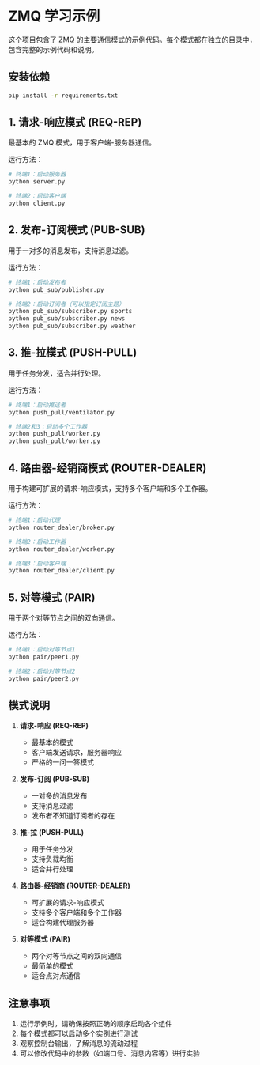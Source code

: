 # ZMQ 学习示例

这个项目包含了 ZMQ 的主要通信模式的示例代码。每个模式都在独立的目录中，包含完整的示例代码和说明。

## 安装依赖

```bash
pip install -r requirements.txt
```

## 1. 请求-响应模式 (REQ-REP)

最基本的 ZMQ 模式，用于客户端-服务器通信。

运行方法：
```bash
# 终端1：启动服务器
python server.py

# 终端2：启动客户端
python client.py
```

## 2. 发布-订阅模式 (PUB-SUB)

用于一对多的消息发布，支持消息过滤。

运行方法：
```bash
# 终端1：启动发布者
python pub_sub/publisher.py

# 终端2：启动订阅者（可以指定订阅主题）
python pub_sub/subscriber.py sports
python pub_sub/subscriber.py news
python pub_sub/subscriber.py weather
```

## 3. 推-拉模式 (PUSH-PULL)

用于任务分发，适合并行处理。

运行方法：
```bash
# 终端1：启动推送者
python push_pull/ventilator.py

# 终端2和3：启动多个工作器
python push_pull/worker.py
python push_pull/worker.py
```

## 4. 路由器-经销商模式 (ROUTER-DEALER)

用于构建可扩展的请求-响应模式，支持多个客户端和多个工作器。

运行方法：
```bash
# 终端1：启动代理
python router_dealer/broker.py

# 终端2：启动工作器
python router_dealer/worker.py

# 终端3：启动客户端
python router_dealer/client.py
```

## 5. 对等模式 (PAIR)

用于两个对等节点之间的双向通信。

运行方法：
```bash
# 终端1：启动对等节点1
python pair/peer1.py

# 终端2：启动对等节点2
python pair/peer2.py
```

## 模式说明

1. **请求-响应 (REQ-REP)**
   - 最基本的模式
   - 客户端发送请求，服务器响应
   - 严格的一问一答模式

2. **发布-订阅 (PUB-SUB)**
   - 一对多的消息发布
   - 支持消息过滤
   - 发布者不知道订阅者的存在

3. **推-拉 (PUSH-PULL)**
   - 用于任务分发
   - 支持负载均衡
   - 适合并行处理

4. **路由器-经销商 (ROUTER-DEALER)**
   - 可扩展的请求-响应模式
   - 支持多个客户端和多个工作器
   - 适合构建代理服务器

5. **对等模式 (PAIR)**
   - 两个对等节点之间的双向通信
   - 最简单的模式
   - 适合点对点通信

## 注意事项

1. 运行示例时，请确保按照正确的顺序启动各个组件
2. 每个模式都可以启动多个实例进行测试
3. 观察控制台输出，了解消息的流动过程
4. 可以修改代码中的参数（如端口号、消息内容等）进行实验 